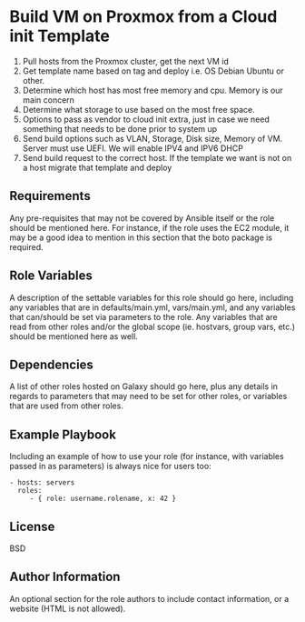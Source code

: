 Build VM on Proxmox from a Cloud init Template
=========

1. Pull hosts from the Proxmox cluster, get the next VM id
2. Get template name based on tag and deploy i.e. OS Debian Ubuntu or other.
3. Determine which host has most free memory and cpu. Memory is our main concern
4. Determine what storage to use based on the most free space.
5. Options to pass as vendor to cloud init extra, just in case we need something that needs to be done prior to system up
6. Send build options such as VLAN, Storage, Disk size, Memory of VM. Server must use UEFI. We will enable IPV4 and IPV6 DHCP
7. Send build request to the correct host. If the template we want is not on a host migrate that template and deploy 

Requirements
------------

Any pre-requisites that may not be covered by Ansible itself or the role should be mentioned here. For instance, if the role uses the EC2 module, it may be a good idea to mention in this section that the boto package is required.

Role Variables
--------------

A description of the settable variables for this role should go here, including any variables that are in defaults/main.yml, vars/main.yml, and any variables that can/should be set via parameters to the role. Any variables that are read from other roles and/or the global scope (ie. hostvars, group vars, etc.) should be mentioned here as well.

Dependencies
------------

A list of other roles hosted on Galaxy should go here, plus any details in regards to parameters that may need to be set for other roles, or variables that are used from other roles.

Example Playbook
----------------

Including an example of how to use your role (for instance, with variables passed in as parameters) is always nice for users too:

    - hosts: servers
      roles:
         - { role: username.rolename, x: 42 }

License
-------

BSD

Author Information
------------------

An optional section for the role authors to include contact information, or a website (HTML is not allowed).
